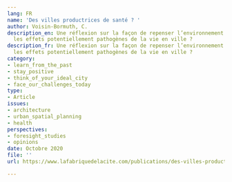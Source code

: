 ```yaml
---
lang: FR
name: 'Des villes productrices de santé ? '
author: Voisin-Bormuth, C.
description_en: Une réflexion sur la façon de repenser l’environnement pour compenser
  les effets potentiellement pathogènes de la vie en ville ?
description_fr: Une réflexion sur la façon de repenser l’environnement pour compenser
  les effets potentiellement pathogènes de la vie en ville ?
category:
- learn_from_the_past
- stay_positive
- think_of_your_ideal_city
- face_our_challenges_today
type:
- Article
issues:
- architecture
- urban_spatial_planning
- health
perspectives:
- foresight_studies
- opinions
date: Octobre 2020
file: ''
url: https://www.lafabriquedelacite.com/publications/des-villes-productrices-de-sante/

---
```

